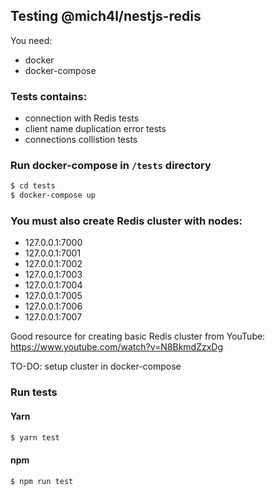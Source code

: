 ## Testing @mich4l/nestjs-redis
You need:
- docker
- docker-compose

### Tests contains:
- connection with Redis tests
- client name duplication error tests
- connections collistion tests

### Run docker-compose in `/tests` directory
```bash
$ cd tests
$ docker-compose up
```

### You must also create Redis cluster with nodes:
 - 127.0.0.1:7000
 - 127.0.0.1:7001
 - 127.0.0.1:7002
 - 127.0.0.1:7003
 - 127.0.0.1:7004
 - 127.0.0.1:7005
 - 127.0.0.1:7006
 - 127.0.0.1:7007

Good resource for creating basic Redis cluster from YouTube: https://www.youtube.com/watch?v=N8BkmdZzxDg

TO-DO: setup cluster in docker-compose

### Run tests
#### Yarn
```bash
$ yarn test
```

#### npm
```bash
$ npm run test
```
